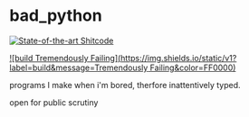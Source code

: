 # bad_python 

[![State-of-the-art Shitcode](https://img.shields.io/static/v1?label=State-of-the-art&message=Shitcode&color=7B5804)](https://github.com/trekhleb/state-of-the-art-shitcode)

[![build Tremendously Failing](https://img.shields.io/static/v1?label=build&message=Tremendously Failing&color=FF0000)](https://github.com/Nerd0017/bad_python)
<p>programs I make when i'm bored, therfore inattentively typed.<p>
<p>open for public scrutiny<p>
 
